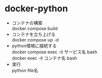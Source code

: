 # docker-python
- コンテナの構築  
docker compose build
- コンテナを立ち上げる  
docker compose up -d
- python環境に接続する  
docker compose exec -it サービス名 bash  
docker exec -it コンテナ名 bash
- 実行  
python file名
